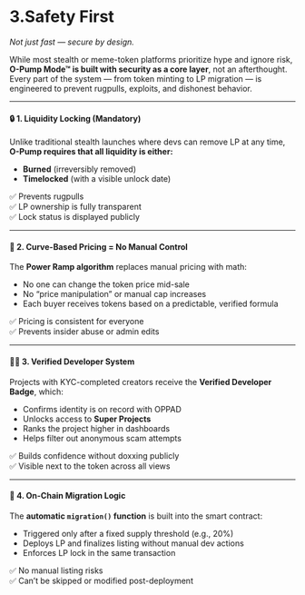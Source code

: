 # 3.Safety First

_Not just fast — secure by design._

While most stealth or meme-token platforms prioritize hype and ignore risk, **O-Pump Mode™ is built with security as a core layer**, not an afterthought. Every part of the system — from token minting to LP migration — is engineered to prevent rugpulls, exploits, and dishonest behavior.

***

#### 🔒 1. Liquidity Locking (Mandatory)

Unlike traditional stealth launches where devs can remove LP at any time, **O-Pump requires that all liquidity is either:**

* **Burned** (irreversibly removed)
* **Timelocked** (with a visible unlock date)

✅ Prevents rugpulls\
✅ LP ownership is fully transparent\
✅ Lock status is displayed publicly

***

#### 🧮 2. Curve-Based Pricing = No Manual Control

The **Power Ramp algorithm** replaces manual pricing with math:

* No one can change the token price mid-sale
* No “price manipulation” or manual cap increases
* Each buyer receives tokens based on a predictable, verified formula

✅ Pricing is consistent for everyone\
✅ Prevents insider abuse or admin edits

***

#### 🧑‍💻 3. Verified Developer System

Projects with KYC-completed creators receive the **Verified Developer Badge**, which:

* Confirms identity is on record with OPPAD
* Unlocks access to **Super Projects**
* Ranks the project higher in dashboards
* Helps filter out anonymous scam attempts

✅ Builds confidence without doxxing publicly\
✅ Visible next to the token across all views

***

#### 🔁 4. On-Chain Migration Logic

The **automatic `migration()` function** is built into the smart contract:

* Triggered only after a fixed supply threshold (e.g., 20%)
* Deploys LP and finalizes listing without manual dev actions
* Enforces LP lock in the same transaction

✅ No manual listing risks\
✅ Can’t be skipped or modified post-deployment
